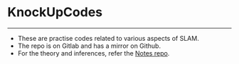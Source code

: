 # KnockUpCodes

---

- These are practise codes related to various aspects of SLAM.
- The repo is on Gitlab and has a mirror on Github.
- For the theory and inferences, refer the [Notes repo](https://gitlab.com/fm-driverless/slam/notes).
